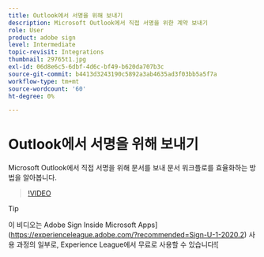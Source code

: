 ```yaml
---
title: Outlook에서 서명을 위해 보내기
description: Microsoft Outlook에서 직접 서명을 위한 계약 보내기
role: User
product: adobe sign
level: Intermediate
topic-revisit: Integrations
thumbnail: 29765t1.jpg
exl-id: 06d8e6c5-6dbf-4d6c-bf49-b620da707b3c
source-git-commit: b4413d3243190c5892a3ab4635ad3f03bb5a5f7a
workflow-type: tm+mt
source-wordcount: '60'
ht-degree: 0%

---
```


# Outlook에서 서명을 위해 보내기

Microsoft Outlook에서 직접 서명을 위해 문서를 보내 문서 워크플로를 효율화하는 방법을 알아봅니다.

>[!VIDEO](https://video.tv.adobe.com/v/29765t1?hidetitle=true)

>[!TIP]
>
>이 비디오는 Adobe Sign Inside Microsoft Apps](https://experienceleague.adobe.com/?recommended=Sign-U-1-2020.2) 사용 과정의 일부로, Experience League에서 무료로 사용할 수 있습니다![
